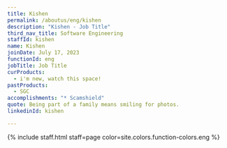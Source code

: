 ```yaml
---
title: Kishen
permalink: /aboutus/eng/kishen
description: "Kishen - Job Title"
third_nav_title: Software Engineering
staffId: kishen
name: Kishen
joinDate: July 17, 2023
functionId: eng
jobTitle: Job Title
curProducts:
  - i'm new, watch this space!
pastProducts:
  - SGC
accomplishments: "* Scamshield"
quote: Being part of a family means smiling for photos.
linkedinId: kishen

---
```


{% include staff.html staff=page color=site.colors.function-colors.eng %}
